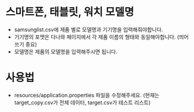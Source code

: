 # 스마트폰, 태블릿, 워치 모델명
- samsunglist.csv에 제품 별로 모델명과 기기명을 입력해줘야합니다.
- 기기명의 포맷은 다나와 페이지에서 각 제품 이름의 형태와 동일해야합니다. (띄어쓰기 중요)
- 모델명은 제품의 모델명을 입력해주시면 됩니다.

# 사용법
- resources/application.properties 파일을 수정해주세요. (현재는 target_copy.csv가 전체 데이터, target.csv가 테스트 리스트)